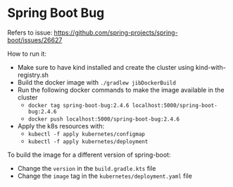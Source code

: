 # Spring Boot Bug

Refers to issue: https://github.com/spring-projects/spring-boot/issues/26627

How to run it:
- Make sure to have kind installed and create the cluster using kind-with-registry.sh
- Build the docker image with `./gradlew jibDockerBuild`
- Run the following docker commands to make the image available in the cluster
  - `docker tag spring-boot-bug:2.4.6 localhost:5000/spring-boot-bug:2.4.6`
  - `docker push localhost:5000/spring-boot-bug:2.4.6`
- Apply the k8s resources with:
  - `kubectl -f apply kubernetes/configmap`
  - `kubectl -f apply kubernetes/deployment`

To build the image for a different version of spring-boot:
- Change the `version` in the `build.gradle.kts` file
- Change the `image` tag in the `kubernetes/deployment.yaml` file
